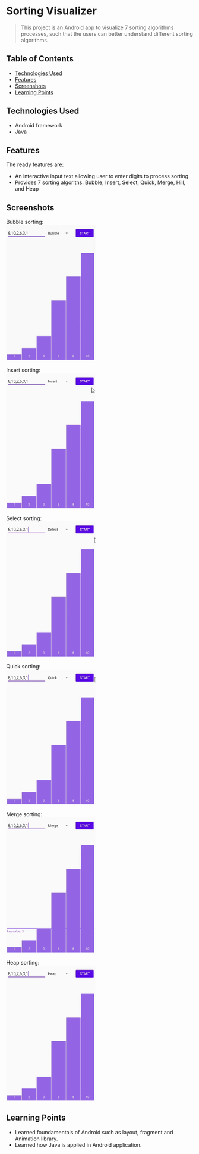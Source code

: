 # Sorting Visualizer

> This project is an Android app to visualize 7 sorting algorithms processes, such that the users can better understand different sorting algorithms.

## Table of Contents

- [Technologies Used](#technologies-used)
- [Features](#features)
- [Screenshots](#screenshots)
- [Learning Points](#learning-points)
<!-- * [License](#license) -->

## Technologies Used

- Android framework
- Java

## Features

The ready features are:

- An interactive input text allowing user to enter digits to process sorting.
- Provides 7 sorting algoriths: Bubble, Insert, Select, Quick, Merge, Hill, and Heap

## Screenshots

Bubble sorting:</br>
<img src="screenshots/bubble.gif?raw=true" width=240></br>

Insert sorting:</br>
<img src="screenshots/insert.gif?raw=true" width=240></br>

Select sorting:</br>
<img src="screenshots/select.gif?raw=true" width=240></br>

Quick sorting:</br>
<img src="screenshots/quick.gif?raw=true" width=240></br>

Merge sorting:</br>
<img src="screenshots/merge.gif?raw=true" width=240></br>

Heap sorting:</br>
<img src="screenshots/heap.gif?raw=true" width=240></br>

## Learning Points

- Learned foundamentals of Android such as layout, fragment and Animation library.
- Learned how Java is applied in Android application.
